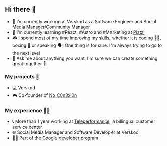 ## Hi there 👋

- 🔭 I’m currently working at Verskod as a Software Engineer and Social Media Manager/Community Manager
- 🌱 I’m currently learning #React, #Astro and #Marketing at [Platzi](https://platzi.com/) 
- 🎮 I spend most of my time improving my skills, whether it is coding 🧑‍💻, boxing 🥊 or speaking 🗣️. One thing is for sure: I'm always trying to go to the next level
- 💬 Ask me about anything you want, I'm sure we can create something great together 💯

### My projects 🚀

- 💻 Verskod 
- 🎮 Co-founder of [No C0n3xi0n](https://x.com/NoC0n3xi0n_CR) 


### My experience 👨‍💻

- 📞 More than 1 year working at [Teleperformance](https://www.teleperformance.com/en-us/locations/mexico-site/mexico/), a billingual customer service center
- 🌐 Social Media Manager and Software Developer at Verskod
- 👨‍💻 Part of the [Google developer program](https://developers.google.com/profile/u/105791483710706184590/dashboard?authuser=1) 
